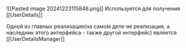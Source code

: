 ![[Pasted image 20241223115846.png]]
Используется для получения [[UserDetails]]

Одной из главных реализация(на самом деле не реализация, а наследник этого интерфейса - также другой интерфейс) является [[UserDetailsManager]]